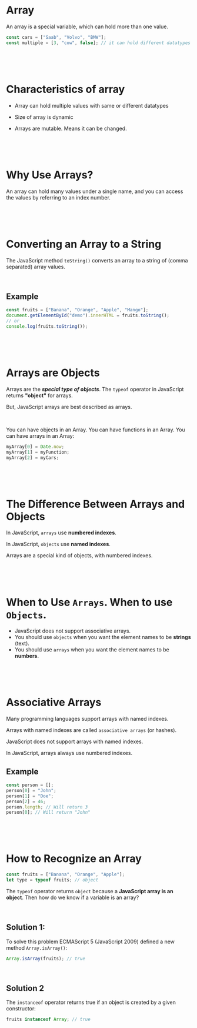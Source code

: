 # Array

An array is a special variable, which can hold more than one value.

```js
const cars = ["Saab", "Volvo", "BMW"];
const multiple = [3, "cow", false]; // it can hold different datatypes
```

&nbsp;

&nbsp;

# Characteristics of array

- Array can hold multiple values with same or different datatypes

- Size of array is dynamic

- Arrays are mutable. Means it can be changed.

&nbsp;

&nbsp;

# Why Use Arrays?

An array can hold many values under a single name, and you can access the values by referring to an index number.

&nbsp;

&nbsp;

# Converting an Array to a String

The JavaScript method `toString()` converts an array to a string of (comma separated) array values.

&nbsp;

## Example

```js
const fruits = ["Banana", "Orange", "Apple", "Mango"];
document.getElementById("demo").innerHTML = fruits.toString();
// or
console.log(fruits.toString());
```

&nbsp;

&nbsp;

# Arrays are Objects

Arrays are the **_special type of objects_**. The `typeof` operator in JavaScript returns **"object"** for arrays.

But, JavaScript arrays are best described as arrays.

&nbsp;

You can have objects in an Array. You can have functions in an Array. You can have arrays in an Array:

```js
myArray[0] = Date.now;
myArray[1] = myFunction;
myArray[2] = myCars;
```

&nbsp;

&nbsp;

# The Difference Between Arrays and Objects

In JavaScript, `arrays` use **numbered indexes**.

In JavaScript, `objects` use **named indexes**.

Arrays are a special kind of objects, with numbered indexes.

&nbsp;

&nbsp;

# When to Use `Arrays`. When to use `Objects`.

- JavaScript does not support associative arrays.
- You should use `objects` when you want the element names to be **strings** (text).
- You should use `arrays` when you want the element names to be **numbers**.

&nbsp;

&nbsp;

# Associative Arrays

Many programming languages support arrays with named indexes.

Arrays with named indexes are called `associative arrays` (or hashes).

JavaScript does not support arrays with named indexes.

In JavaScript, arrays always use numbered indexes.

## Example

```js
const person = [];
person[0] = "John";
person[1] = "Doe";
person[2] = 46;
person.length; // Will return 3
person[0]; // Will return "John"
```

&nbsp;

&nbsp;

# How to Recognize an Array

```js
const fruits = ["Banana", "Orange", "Apple"];
let type = typeof fruits; // object
```

The `typeof` operator returns `object` because a **JavaScript array is an object**. Then how do we know if a variable is an array?

&nbsp;

## Solution 1:

To solve this problem ECMAScript 5 (JavaScript 2009) defined a new method `Array.isArray()`:

```js
Array.isArray(fruits); // true
```

&nbsp;

## Solution 2

The `instanceof` operator returns true if an object is created by a given constructor:

```js
fruits instanceof Array; // true
```
